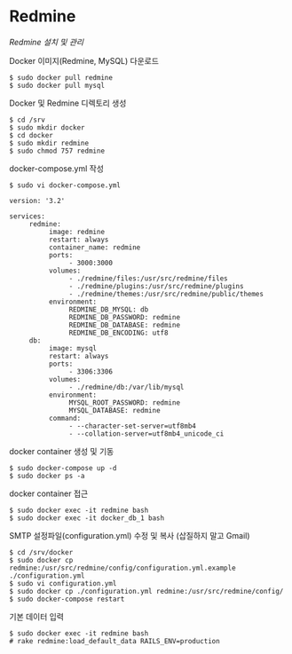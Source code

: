 # Redmine
_Redmine 설치 및 관리_

Docker 이미지(Redmine, MySQL) 다운로드
~~~
$ sudo docker pull redmine
$ sudo docker pull mysql
~~~
Docker 및 Redmine 디렉토리 생성
~~~
$ cd /srv
$ sudo mkdir docker
$ cd docker
$ sudo mkdir redmine
$ sudo chmod 757 redmine
~~~

docker-compose.yml 작성
~~~
$ sudo vi docker-compose.yml
~~~
~~~
version: '3.2'

services:
     redmine:
          image: redmine
          restart: always
          container_name: redmine
          ports:
               - 3000:3000
          volumes:
               - ./redmine/files:/usr/src/redmine/files
               - ./redmine/plugins:/usr/src/redmine/plugins
               - ./redmine/themes:/usr/src/redmine/public/themes
          environment:
               REDMINE_DB_MYSQL: db
               REDMINE_DB_PASSWORD: redmine
               REDMINE_DB_DATABASE: redmine
               REDMINE_DB_ENCODING: utf8
     db:
          image: mysql
          restart: always
          ports:
               - 3306:3306
          volumes:
               - ./redmine/db:/var/lib/mysql
          environment:
               MYSQL_ROOT_PASSWORD: redmine
               MYSQL_DATABASE: redmine
          command:
               - --character-set-server=utf8mb4
               - --collation-server=utf8mb4_unicode_ci
~~~
docker container 생성 및 기동
~~~
$ sudo docker-compose up -d
$ sudo docker ps -a
~~~
docker container 접근
~~~
$ sudo docker exec -it redmine bash
$ sudo docker exec -it docker_db_1 bash
~~~
SMTP 설정파일(configuration.yml) 수정 및 복사 (삽질하지 말고 Gmail)
~~~
$ cd /srv/docker
$ sudo docker cp redmine:/usr/src/redmine/config/configuration.yml.example ./configuration.yml
$ sudo vi configuration.yml
$ sudo docker cp ./configuration.yml redmine:/usr/src/redmine/config/
$ sudo docker-compose restart
~~~
기본 데이터 입력
~~~
$ sudo docker exec -it redmine bash
# rake redmine:load_default_data RAILS_ENV=production
~~~
